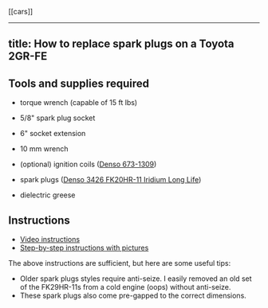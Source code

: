 [[cars]]

---
title: How to replace spark plugs on a Toyota 2GR-FE
---

## Tools and supplies required

- torque wrench (capable of 15 ft lbs)
- 5/8" spark plug socket
- 6" socket extension
- 10 mm wrench

- (optional) ignition coils ([Denso 673-1309](https://www.densoproducts.com/denso-673-1309-ignition-coil))
- spark plugs ([Denso 3426 FK20HR-11 Iridium Long Life](https://www.densoproducts.com/denso-3426-fk20hr-11-iridium-long-life-spark-plug))
- dielectric greese

## Instructions

- [Video instructions](https://youtu.be/ExZ--18pFUw?si=Ox1U84M7M3NpOTr3)
- [Step-by-step instructions with pictures](https://www.rav4world.com/posts/2602801/)

The above instructions are sufficient, but here are some useful tips:

- Older spark plugs styles require anti-seize. I easily removed an old set of the FK29HR-11s from a cold engine (oops) without anti-seize.
- These spark plugs also come pre-gapped to the correct dimensions.
